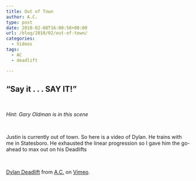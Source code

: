 ```yaml
---
title: Out of Town
author: A.C.
type: post
date: 2010-02-08T16:00:58+00:00
url: /blog/2010/02/out-of-town/
categories:
  - Videos
tags:
  - AC
  - deadlift

---
```

## &#8220;Say it . . . SAY IT!&#8221;

</br>
  
_Hint: Gary Oldman is in this scene_
  
  
</br>
  
Justin is currently out of town. So here is a video of Dylan. He trains with me in Statesboro. He exhausted the linear progression so I gave him the go-ahead to max out on his Deadlifts
  
  
</br>

[Dylan Deadlift][1] from [A.C.][2] on [Vimeo][3].

</br>

</br>

 [1]: http://vimeo.com/9244666
 [2]: http://vimeo.com/user802431
 [3]: http://vimeo.com